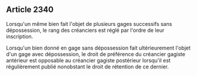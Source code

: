Article 2340
----
Lorsqu'un même bien fait l'objet de plusieurs gages successifs sans
dépossession, le rang des créanciers est réglé par l'ordre de leur inscription.

Lorsqu'un bien donné en gage sans dépossession fait ultérieurement l'objet d'un
gage avec dépossession, le droit de préférence du créancier gagiste antérieur
est opposable au créancier gagiste postérieur lorsqu'il est régulièrement publié
nonobstant le droit de rétention de ce dernier.
